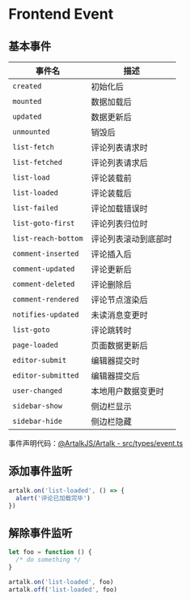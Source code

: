 # Frontend Event

## 基本事件

| 事件名              | 描述                 |
| ------------------- | -------------------- |
| `created`           | 初始化后             |
| `mounted`           | 数据加载后           |
| `updated`           | 数据更新后           |
| `unmounted`         | 销毁后               |
| `list-fetch`        | 评论列表请求时       |
| `list-fetched`      | 评论列表请求后       |
| `list-load`         | 评论装载前           |
| `list-loaded`       | 评论装载后           |
| `list-failed`       | 评论加载错误时       |
| `list-goto-first`   | 评论列表归位时       |
| `list-reach-bottom` | 评论列表滚动到底部时 |
| `comment-inserted`  | 评论插入后           |
| `comment-updated`   | 评论更新后           |
| `comment-deleted`   | 评论删除后           |
| `comment-rendered`  | 评论节点渲染后       |
| `notifies-updated`  | 未读消息变更时       |
| `list-goto`         | 评论跳转时           |
| `page-loaded`       | 页面数据更新后       |
| `editor-submit`     | 编辑器提交时         |
| `editor-submitted`  | 编辑器提交后         |
| `user-changed`      | 本地用户数据变更时   |
| `sidebar-show`      | 侧边栏显示           |
| `sidebar-hide`      | 侧边栏隐藏           |

事件声明代码：[@ArtalkJS/Artalk - src/types/event.ts](https://github.com/ArtalkJS/Artalk/blob/master/ui/artalk/src/types/event.ts)

## 添加事件监听

```js
artalk.on('list-loaded', () => {
  alert('评论已加载完毕')
})
```

## 解除事件监听

```js
let foo = function () {
  /* do something */
}

artalk.on('list-loaded', foo)
artalk.off('list-loaded', foo)
```
